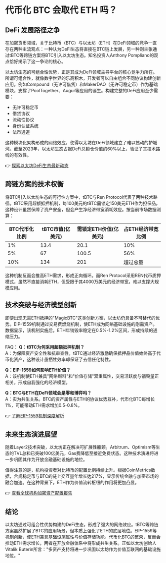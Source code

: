 # 代币化 BTC 会取代 ETH 吗？

## DeFi 发展路径之争
在加密货币领域，关于比特币（BTC）与以太坊（ETH）在DeFi领域的竞争一直存在两种主流观点：一种认为DeFi生态将直接在BTC链上发展，另一种则主张通过tBTC等跨链方案将BTC引入以太坊生态。知名投资人Anthony Pompliano的观点恰好揭示了这一争论的核心。

以太坊生态的可组合性优势，正是其成为DeFi领域主导平台的核心竞争力所在。所谓可组合性，就像数字世界的乐高积木，开发者可以自由组合不同协议构建创新应用。例如Compound（无许可借贷）和MakerDAO（无许可稳定币）作为基础模块，支撑了PoolTogether、Augur等应用的诞生。构建完整的DeFi应用至少需要：
- 无许可稳定币
- 借贷协议
- 流动性协议
- 身份认证系统
- 法币通道

这种模块化架构形成的网络效应，使得以太坊在DeFi领域建立了难以撼动的护城河。截至2023年，以太坊生态占据DeFi总锁仓价值的60%以上，验证了其技术路线的有效性。

👉 [探索以太坊DeFi生态最新动态](https://bit.ly/okx_welcome)

## 跨链方案的技术权衡
将BTC引入以太坊生态的可行性方案中，tBTC与Ren Protocol代表了两种技术路径。tBTC采用超额抵押机制，每100美元的tBTC需锁定150美元ETH作为担保品。这种设计虽然保障了资产安全，但会产生净经济带宽消耗效应。按当前市场数据测算：

| BTC代币化比例 | tBTC市值(亿美元) | 需锁定ETH价值(亿美元) | 占ETH经济带宽比例 |
|----------------|------------------|-----------------------|------------------|
| 1%             | 13.4             | 20.1                  | 10%              |
| 5%             | 67               | 100.5                 | 56%              |
| 10%            | 134              | 201                   | 超过总量         |

这种机制反而会推高ETH需求，形成正向循环。而Ren Protocol采用REN代币质押模式，虽然不直接消耗ETH，但受限于其4000万美元的经济带宽，难以支撑大规模应用。

## 技术突破与经济模型创新
即便出现无需ETH抵押的"MagicBTC"这类创新方案，以太坊仍具备不可替代的优势。EIP-1559机制通过交易费燃烧机制，使ETH成为网络基础设施的刚需资产。数据显示，该机制实施后，ETH年销毁率稳定在0.5%-1.2%区间，形成持续的通缩压力。

FAQ：
**Q：tBTC为何采用超额抵押机制？**  
A：为保障资产安全性和抗审查性，tBTC通过经济激励确保抵押品价值始终高于代币化资产，这种设计虽牺牲效率却保证了去信任化特性。

**Q：EIP-1559如何影响ETH价值？**  
A：该机制使ETH兼具"网络燃料"和"价值存储"双重属性，交易活跃度与销毁量正相关，形成自我强化的经济模型。

**Q：BTC与ETH在DeFi领域会是零和博弈吗？**  
A：实为共生关系。BTC的资产属性与ETH的协议优势互补，代币化BTC每增长1%，可能带动ETH需求增加0.5-0.8%。

👉 [了解EIP-1559机制深度解析](https://bit.ly/okx_welcome)

## 未来生态演进展望
随着Layer2技术突破，以太坊正在解决可扩展性瓶颈。Arbitrum、Optimism等生态的TVL总和已突破100亿美元，Gas费降低至接近免费状态。这种技术演进将进一步巩固其作为开放金融基础设施的地位。

值得注意的是，机构投资者对比特币的配置比例持续上升。根据CoinMetrics数据，合规稳定币与BTC的链上交互量年增长达217%，显示传统金融与加密市场的融合加速。在这种背景下，ETH作为价值流转枢纽的作用将更加凸显。

👉 [查看全球机构加密资产配置报告](https://bit.ly/okx_welcome)

## 结论
以太坊通过可组合性优势构建的DeFi生态，形成了强大的网络效应。tBTC等跨链方案虽然扩展了BTC的应用场景，但本质上强化了ETH的底层地位。EIP-1559等机制创新，使ETH兼具基础设施属性与价值存储功能。代币化BTC的繁荣，反而会推动ETH需求增长，两者在开放金融体系中将形成共生关系。正如以太坊创始人Vitalik Buterin所言："多资产支持将进一步巩固以太坊作为价值互联网的基础设施地位。"